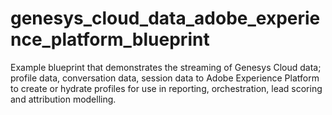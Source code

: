 # genesys_cloud_data_adobe_experience_platform_blueprint
Example blueprint that demonstrates the streaming of Genesys Cloud data; profile data, conversation data, session data to Adobe Experience Platform to create or hydrate profiles for use in reporting, orchestration, lead scoring and attribution modelling. 
